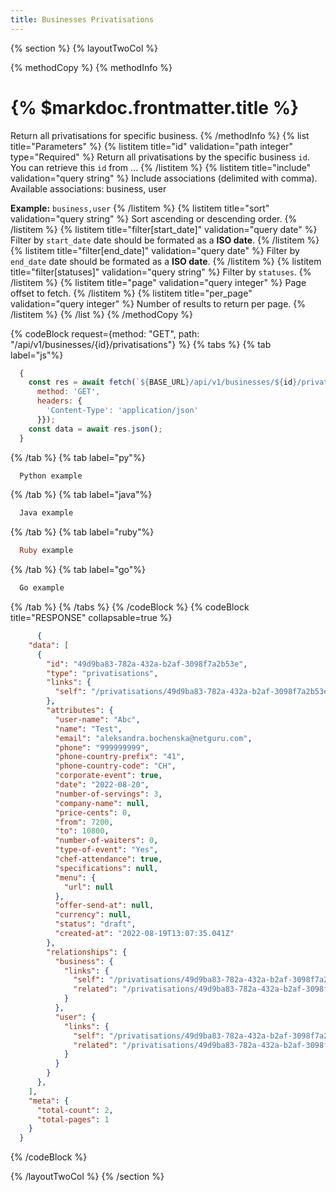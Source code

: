 ```yaml
---
title: Businesses Privatisations
---
```

{% section %}
{% layoutTwoCol %}

{% methodCopy %}
{% methodInfo %}
  # {% $markdoc.frontmatter.title %}
  Return all privatisations for specific business.
{% /methodInfo %}
{% list title="Parameters" %}
  {% listitem title="id" validation="path integer" type="Required" %}
  Return all privatisations by the specific business `id`. You can retrieve this `id` from ...
  {% /listitem %}
  {% listitem title="include" validation="query string" %}
  Include associations (delimited with comma). Available associations: business, user

  **Example:** `business,user`
  {% /listitem %}
  {% listitem title="sort" validation="query string" %}
  Sort ascending or descending order.
  {% /listitem %}
  {% listitem title="filter[start_date]" validation="query date" %}
  Filter by `start_date` date should be formated as a **ISO date**.
  {% /listitem %}
  {% listitem title="filter[end_date]" validation="query date" %}
  Filter by `end_date` date should be formated as a **ISO date**.
  {% /listitem %}
  {% listitem title="filter[statuses]" validation="query string" %}
  Filter by `statuses`.
  {% /listitem %}
  {% listitem title="page" validation="query integer" %}
  Page offset to fetch.
  {% /listitem %}
  {% listitem title="per_page" validation="query integer" %}
  Number of results to return per page.
  {% /listitem %}
{% /list %}
{% /methodCopy %}

{% codeBlock request={method: "GET", path: "/api/v1/businesses/{id}/privatisations"} %}
{% tabs %}
  {% tab label="js"%}
  ```js
    {
      const res = await fetch(`${BASE_URL}/api/v1/businesses/${id}/privatisations`, {
        method: 'GET',
        headers: {
          'Content-Type': 'application/json'
        }});
      const data = await res.json();
    }
  ```
  {% /tab %}
  {% tab label="py"%}
  ```py
    Python example
  ```
  {% /tab %}
  {% tab label="java"%}
  ```java
    Java example
  ```
  {% /tab %}
  {% tab label="ruby"%}
  ```ruby
    Ruby example
  ```
  {% /tab %}
  {% tab label="go"%}
  ```go
    Go example
  ```
  {% /tab %}
{% /tabs %}
{% /codeBlock %}
{% codeBlock title="RESPONSE" collapsable=true %}
  ```json
        {
      "data": [
        {
          "id": "49d9ba83-782a-432a-b2af-3098f7a2b53e",
          "type": "privatisations",
          "links": {
            "self": "/privatisations/49d9ba83-782a-432a-b2af-3098f7a2b53e"
          },
          "attributes": {
            "user-name": "Abc",
            "name": "Test",
            "email": "aleksandra.bochenska@netguru.com",
            "phone": "999999999",
            "phone-country-prefix": "41",
            "phone-country-code": "CH",
            "corporate-event": true,
            "date": "2022-08-20",
            "number-of-servings": 3,
            "company-name": null,
            "price-cents": 0,
            "from": 7200,
            "to": 10800,
            "number-of-waiters": 0,
            "type-of-event": "Yes",
            "chef-attendance": true,
            "specifications": null,
            "menu": {
              "url": null
            },
            "offer-send-at": null,
            "currency": null,
            "status": "draft",
            "created-at": "2022-08-19T13:07:35.041Z"
          },
          "relationships": {
            "business": {
              "links": {
                "self": "/privatisations/49d9ba83-782a-432a-b2af-3098f7a2b53e/relationships/business",
                "related": "/privatisations/49d9ba83-782a-432a-b2af-3098f7a2b53e/business"
              }
            },
            "user": {
              "links": {
                "self": "/privatisations/49d9ba83-782a-432a-b2af-3098f7a2b53e/relationships/user",
                "related": "/privatisations/49d9ba83-782a-432a-b2af-3098f7a2b53e/user"
              }
            }
          }
        },
      ],
      "meta": {
        "total-count": 2,
        "total-pages": 1
      }
    }
  ```
{% /codeBlock %}

{% /layoutTwoCol %}
{% /section %}
